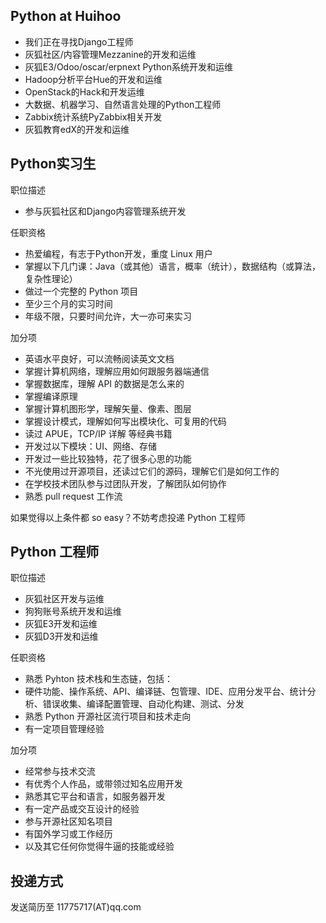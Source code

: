 Python at Huihoo
------------------
- 我们正在寻找Django工程师
- 灰狐社区/内容管理Mezzanine的开发和运维
- 灰狐E3/Odoo/oscar/erpnext Python系统开发和运维
- Hadoop分析平台Hue的开发和运维
- OpenStack的Hack和开发运维
- 大数据、机器学习、自然语言处理的Python工程师
- Zabbix统计系统PyZabbix相关开发
- 灰狐教育edX的开发和运维

Python实习生
------------------

职位描述

-	参与灰狐社区和Django内容管理系统开发

任职资格

-	热爱编程，有志于Python开发，重度 Linux 用户
-	掌握以下几门课：Java（或其他）语言，概率（统计），数据结构（或算法，复杂性理论）
-	做过一个完整的 Python 项目
-	至少三个月的实习时间
-	年级不限，只要时间允许，大一亦可来实习

加分项

-	英语水平良好，可以流畅阅读英文文档
-	掌握计算机网络，理解应用如何跟服务器端通信
-	掌握数据库，理解 API 的数据是怎么来的
-	掌握编译原理
-	掌握计算机图形学，理解矢量、像素、图层
-	掌握设计模式，理解如何写出模块化、可复用的代码
-	读过 APUE，TCP/IP 详解 等经典书籍
-	开发过以下模块：UI、网络、存储
-	开发过一些比较独特，花了很多心思的功能
-	不光使用过开源项目，还读过它们的源码，理解它们是如何工作的
-	在学校技术团队参与过团队开发，了解团队如何协作
-	熟悉 pull request 工作流

如果觉得以上条件都 so easy？不妨考虑投递 Python 工程师

Python 工程师
----------------------

职位描述

-	灰狐社区开发与运维
-	狗狗账号系统开发和运维
- 灰狐E3开发和运维
- 灰狐D3开发和运维

任职资格

-	熟悉 Pyhton 技术栈和生态链，包括：
-	硬件功能、操作系统、API、编译链、包管理、IDE、应用分发平台、统计分析、错误收集、编译配置管理、自动化构建、测试、分发
-	熟悉 Python 开源社区流行项目和技术走向
-	有一定项目管理经验

加分项

-	经常参与技术交流
-	有优秀个人作品，或带领过知名应用开发
-	熟悉其它平台和语言，如服务器开发
-	有一定产品或交互设计的经验
-	参与开源社区知名项目
-	有国外学习或工作经历
-	以及其它任何你觉得牛逼的技能或经验

投递方式
--------

发送简历至 11775717(AT)qq.com

